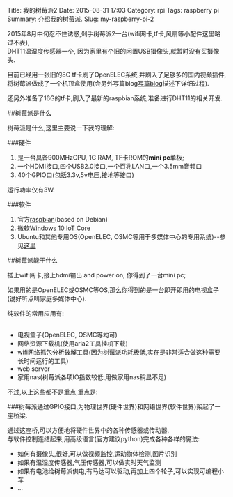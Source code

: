 Title: 我的树莓派2
Date: 2015-08-31 17:03
Category: rpi
Tags: raspberry pi
Summary: 介绍我的树莓派.
Slug: my-raspberry-pi-2

2015年8月中旬忍不住诱惑,剁手树莓派2一台(wifi网卡,tf卡,风扇等小配件这里略过不表),   
DHT11温湿度传感器一个, 因为家里有个旧的闲置USB摄像头,就暂时没有买摄像头.

目前已经用一张旧的8G tf卡刷了OpenELEC系统,并刷入了足够多的国内视频插件,  
将树莓派做成了一个机顶盒使用(会另外写篇blog[写篇blog](<{filename}/rpi/make-rpi-home-media-center.md> "make-rpi-home-media-center")描述下详细过程).

还另外准备了16G的tf卡,刷入了最新的raspbian系统,准备进行DHT11的相关开发.

##树莓派是什么

树莓派是什么,这里主要说一下我的理解:  

###硬件
1. 是一台具备900MHzCPU, 1G RAM, TF卡ROM的**mini pc**单板;
2. 一个HDMI接口,四个USB2.0接口,一个百兆LAN口,一个3.5mm音频口
3. 40个GPIO口(包括3.3v,5v电压,接地等接口)    

运行功率仅有3W.

###软件
1. 官方[raspbian](https://www.raspberrypi.org/downloads/raspbian/ "raspbian")(based on Debian)
2. 微软[Windows 10 IoT Core](http://ms-iot.github.io/content/en-US/Downloads.htm "Windows 10 IoT Core")
3. Ubuntu和其他专用OS(OpenELEC, OSMC等用于多媒体中心的专用系统)--参见[这里](https://www.raspberrypi.org/downloads/ "其他OS")  


##树莓派能干什么  

插上wifi网卡,接上hdmi输出 and power on, 你得到了一台mini pc;  

如果用的是OpenELEC或OSMC等OS,那么你得到的是一台即开即用的电视盒子(说好听点叫家庭多媒体中心).
  
纯软件的常用应用有:
##
* 电视盒子(OpenELEC, OSMC等均可)
* 网络资源下载机(使用aria2工具挂机下载)
* wifi网络抓包分析破解工具(因为树莓派功耗极低,实在是非常适合做这种需要长时间运行的工具)
* web server
* 家用nas(树莓派各项IO指数较低,用做家用nas稍显不足)

不过,以上这些都不是重点,重点是:

###树莓派通过GPIO接口,为物理世界(硬件世界)和网络世界(软件世界)架起了一座桥梁.

通过这座桥,可以方便地将硬件世界中的各种传感器或传动器,  
与软件控制连结起来,用高级语言(官方建议python)完成各种各样的魔法:

* 如何有摄像头,很好,可以做视频监控,运动物体检测,图片识别
* 如果有温湿度传感器,气压传感器,可以做实时天气监测
* 如果有电池给树莓派供电,有马达可以驱动,再加上四个轮子,可以实现可编程小车
* ...